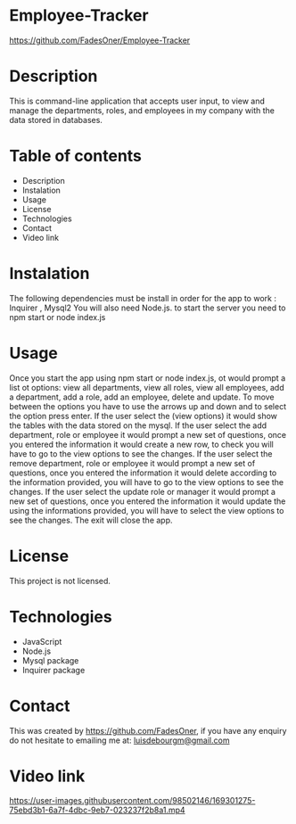 # Employee-Tracker
  https://github.com/FadesOner/Employee-Tracker

# Description

This is command-line application that accepts user input, to view and manage the departments, roles, and employees in my company with the data stored in databases.

# Table of contents
- Description
- Instalation
- Usage
- License
- Technologies
- Contact
- Video link

# Instalation

The following dependencies must be install in order for the app to work : Inquirer , Mysql2
You will also need Node.js.
to start the server you need to npm start or node index.js

# Usage

Once you start the app using npm start or node index.js, ot would prompt a list ot options:
view all departments, view all roles, view all employees, add a department, add a role, add an employee, delete and  update.
To move between the options you have to use the arrows up and down and to select the option press enter.
If the user select the (view options) it would show the tables with the data stored on the mysql.
If the user select the add department, role or employee it would prompt a new set of questions, once you entered the information it would create a new row, to check you will have to go to the view options to see the changes.
If the user select the remove department, role or employee it would prompt a new set of questions, once you entered the information it would delete according to the information provided, you will have to go to the view options to see the changes.
If the user select the update role or manager it would prompt a new set of questions, once you entered the information it would update the using the informations provided, you will have to select the view options to see the changes.
The exit will close the app.

# License

This project is not licensed.

# Technologies

- JavaScript
- Node.js
- Mysql package
- Inquirer package

# Contact

This was created by https://github.com/FadesOner, if you have any enquiry do not hesitate to emailing me at: luisdebourgm@gmail.com

# Video link


https://user-images.githubusercontent.com/98502146/169301275-75ebd3b1-6a7f-4dbc-9eb7-023237f2b8a1.mp4



